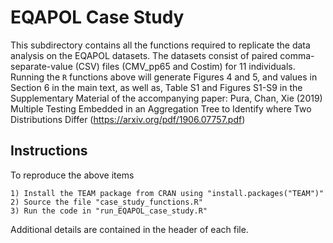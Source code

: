 # EQAPOL Case Study

This subdirectory contains all the functions required to replicate the data analysis on the EQAPOL datasets.
The datasets consist of paired comma-separate-value (CSV) files (CMV_pp65 and Costim) for 11 individuals. 
Running the `R` functions above will generate Figures 4 and 5, and values in Section 6 in the main text, as well as, 
Table S1 and Figures S1-S9 in the Supplementary Material of the accompanying paper: 
Pura, Chan, Xie (2019) Multiple Testing Embedded in an Aggregation Tree to Identify
where Two Distributions Differ (https://arxiv.org/pdf/1906.07757.pdf)

## Instructions

To reproduce the above items

    1) Install the TEAM package from CRAN using "install.packages("TEAM")"
    2) Source the file "case_study_functions.R"
    3) Run the code in "run_EQAPOL_case_study.R"
    
Additional details are contained in the header of each file. 

